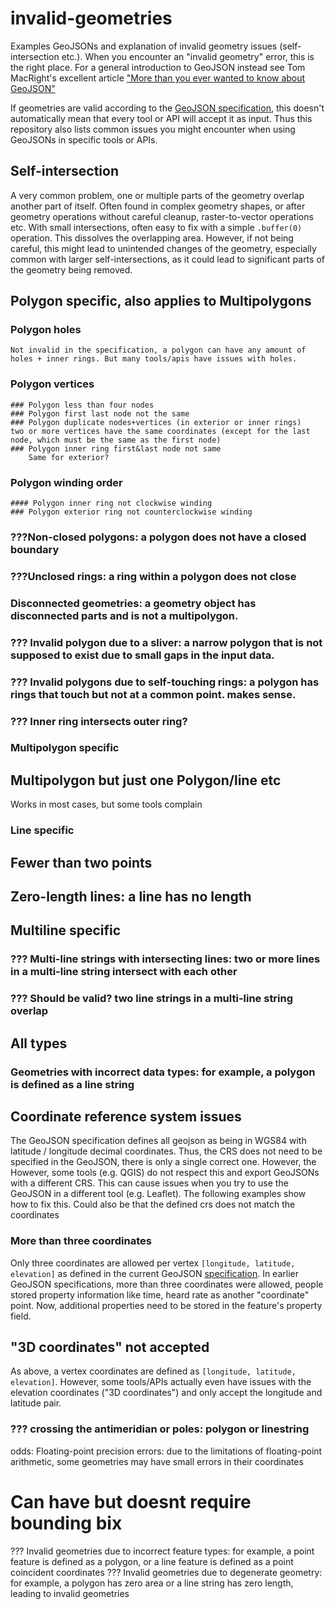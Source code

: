 # invalid-geometries

Examples GeoJSONs and explanation of invalid geometry issues (self-intersection etc.). When you encounter an 
"invalid geometry" error, this is the right place. For a general introduction to GeoJSON instead see Tom MacRight's 
excellent article ["More than you ever wanted to know about GeoJSON"](https://macwright.com/2015/03/23/geojson-second-bite.html)

If geometries are valid according to the [GeoJSON specification](https://www.rfc-editor.org/rfc/rfc7946),
this doesn't automatically mean that every tool or API will accept it as input. Thus this repository also lists
common issues you might encounter when using GeoJSONs in specific tools or APIs.

## Self-intersection
A very common problem, one or multiple parts of the geometry overlap another part of itself. Often found 
in complex geometry shapes, or after geometry operations without careful cleanup, raster-to-vector operations etc.
With small intersections, often easy to fix with a simple `.buffer(0)` operation. This dissolves the overlapping
area. However, if not being careful, this might lead to unintended changes of the geometry, especially common with larger
self-intersections, as it could lead to significant parts of the geometry being removed.

## Polygon specific, also applies to Multipolygons
### Polygon holes
    Not invalid in the specification, a polygon can have any amount of holes + inner rings. But many tools/apis have issues with holes.

### Polygon vertices
    ### Polygon less than four nodes
    ### Polygon first last node not the same
    ### Polygon duplicate nodes+vertices (in exterior or inner rings)
    two or more vertices have the same coordinates (except for the last node, which must be the same as the first node)
    ### Polygon inner ring first&last node not same
        Same for exterior?
### Polygon winding order
    #### Polygon inner ring not clockwise winding
    ### Polygon exterior ring not counterclockwise winding
### ???Non-closed polygons: a polygon does not have a closed boundary
### ???Unclosed rings: a ring within a polygon does not close
### Disconnected geometries: a geometry object has disconnected parts and is not a multipolygon.
### ??? Invalid polygon due to a sliver: a narrow polygon that is not supposed to exist due to small gaps in the input data.
### ??? Invalid polygons due to self-touching rings: a polygon has rings that touch but not at a common point. makes sense.
### ??? Inner ring intersects outer ring?


### Multipolygon specific
## Multipolygon but just one Polygon/line etc
   Works in most cases, but some tools complain


### Line specific
## Fewer than two points
## Zero-length lines: a line has no length

## Multiline specific
### ??? Multi-line strings with intersecting lines: two or more lines in a multi-line string intersect with each other
### ??? Should be valid? two line strings in a multi-line string overlap

## All types
### Geometries with incorrect data types: for example, a polygon is defined as a line string

## Coordinate reference system issues
The GeoJSON specification defines all geojson as being in WGS84 with latitude / longitude decimal coordinates. 
Thus, the CRS does not need to be specified in the GeoJSON, there is only a single correct one. However, the  
However, some tools (e.g. QGIS) do not respect this and export GeoJSONs with a different CRS. This can cause issues when you try to use the GeoJSON in a different tool (e.g. Leaflet). The following examples show how to fix this.
Could also be that the defined crs does not match the coordinates


### More than three coordinates
Only three coordinates are allowed per vertex `[longitude, latitude, elevation]` as defined in the current GeoJSON 
[specification](https://www.rfc-editor.org/rfc/rfc7946#section-3.1.1). In earlier GeoJSON specifications, more than
three coordinates were allowed, people stored property information like time, heard rate as another "coordinate" point. 
Now, additional properties need to be stored in the feature's property field.

## "3D coordinates" not accepted
As above, a vertex coordinates are defined as `[longitude, latitude, elevation]`. However, some tools/APIs actually even have 
issues with the elevation coordinates ("3D coordinates") and only accept the longitude and latitude pair.

### ??? crossing the antimeridian or poles: polygon or linestring




odds:
Floating-point precision errors: due to the limitations of floating-point arithmetic, some geometries may have small errors in their coordinates



# Can have but doesnt require bounding bix



??? Invalid geometries due to incorrect feature types: for example, a point feature is defined as a polygon, or a line feature is defined as a point
coincident coordinates
??? Invalid geometries due to degenerate geometry: for example, a polygon has zero area or a line string has zero length, leading to invalid geometries